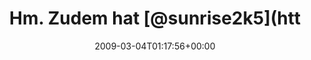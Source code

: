 ---
retweeted: false
source: <a href="http://twitter.com" rel="nofollow">Twitter Web Client</a>
entities:
  hashtags:
  - text: yikes
    indices:
    - '103'
    - '109'
  symbols: []
  user_mentions: []
  urls: []
display_text_range:
- '0'
- '109'
favorite_count: '0'
id_str: '1276550381'
truncated: false
retweet_count: '0'
id: '1276550381'
created_at: Wed Mar 04 01:17:56 +0000 2009
favorited: false
full_text: 'Hm. Zudem hat [@sunrise2k5](https://twitter.com/sunrise2k5)''s Router-Roundhouse-Kick
  mal wieder meine Geräte aus dem DHCP-Pool geworfen. #yikes'
lang: de
tags:
- yikes
- pesos:twitter
date: '2009-03-04T01:17:56+00:00'
src: https://twitter.com/bascht/status/1276550381
original_url: https://twitter.com/bascht/status/1276550381
type: twitter_tweet
text: 'Hm. Zudem hat [@sunrise2k5](https://twitter.com/sunrise2k5)''s Router-Roundhouse-Kick
  mal wieder meine Geräte aus dem DHCP-Pool geworfen. #yikes'
title: Hm. Zudem hat [@sunrise2k5](htt

---